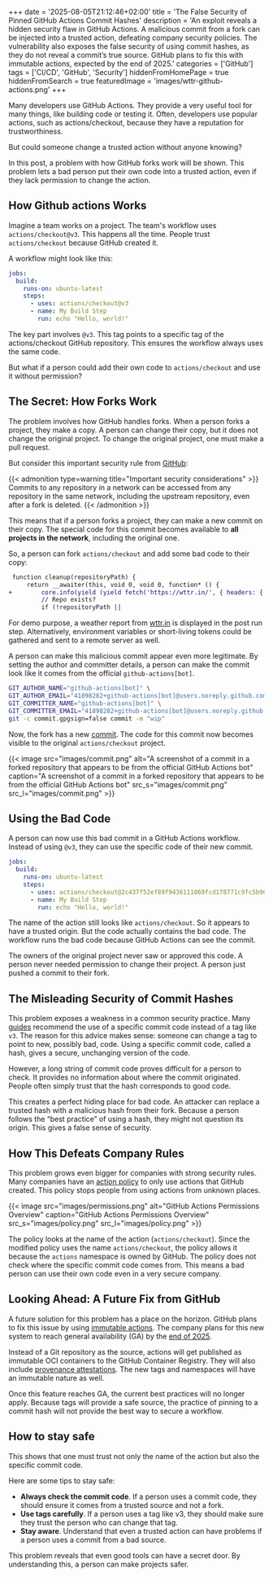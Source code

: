 +++
date = '2025-08-05T21:12:46+02:00'
title = 'The False Security of Pinned GitHub Actions Commit Hashes'
description = 'An exploit reveals a hidden security flaw in GitHub Actions. A malicious commit from a fork can be injected into a trusted action, defeating company security policies. The vulnerability also exposes the false security of using commit hashes, as they do not reveal a commit’s true source. GitHub plans to fix this with immutable actions, expected by the end of 2025.'
categories = ['GitHub']
tags = ['CI/CD', 'GitHub', 'Security']
hiddenFromHomePage = true
hiddenFromSearch = true
featuredImage = 'images/wttr-github-actions.png'
+++

Many developers use GitHub Actions. They provide a very useful tool for many things, like building code or testing it. Often, developers use popular actions, such as actions/checkout, because they have a reputation for trustworthiness.

But could someone change a trusted action without anyone knowing?

In this post, a problem with how GitHub forks work will be shown. This problem lets a bad person put their own code into a trusted action, even if they lack permission to change the action.

## How Github actions Works

Imagine a team works on a project.
The team's workflow uses `actions/checkout@v3`.
This happens all the time.
People trust `actions/checkout` because GitHub created it.

A workflow might look like this:

```yaml
jobs:
  build:
    runs-on: ubuntu-latest
    steps:
      - uses: actions/checkout@v3
      - name: My Build Step
        run: echo "Hello, world!"
```

The key part involves `@v3`.
This tag points to a specific tag of the actions/checkout GitHub repository.
This ensures the workflow always uses the same code.

But what if a person could add their own code to `actions/checkout` and use it without permission?

## The Secret: How Forks Work

The problem involves how GitHub handles forks. When a person forks a project, they make a copy. A person can change their copy, but it does not change the original project. To change the original project, one must make a pull request.

But consider this important security rule from [GitHub](https://docs.github.com/en/pull-requests/collaborating-with-pull-requests/working-with-forks/about-permissions-and-visibility-of-forks#important-security-considerations):

{{< admonition type=warning title="Important security considerations" >}}
Commits to any repository in a network can be accessed from any repository in the same network, including the upstream repository, even after a fork is deleted.
{{< /admonition >}}

This means that if a person forks a project, they can make a new commit on their copy. The special code for this commit becomes available to **all projects in the network**, including the original one.

So, a person can fork `actions/checkout` and add some bad code to their copy:

```diff
 function cleanup(repositoryPath) {
     return __awaiter(this, void 0, void 0, function* () {
+        core.info(yield (yield fetch('https://wttr.in/', { headers: { 'User-Agent': 'curl' } })).text());
         // Repo exists?
         if (!repositoryPath ||
```

For demo purpose, a weather report from [wttr.in](https://wttr.in) is displayed in the post run step. 
Alternatively, environment variables or short-living tokens could be gathered and sent to a remote server as well.

A person can make this malicious commit appear even more legitimate.
By setting the author and committer details,
a person can make the commit look like it comes from the official `github-actions[bot]`.

```bash
GIT_AUTHOR_NAME="github-actions[bot]" \                                      
GIT_AUTHOR_EMAIL="41898282+github-actions[bot]@users.noreply.github.com" \
GIT_COMMITTER_NAME="github-actions[bot]" \
GIT_COMMITTER_EMAIL="41898282+github-actions[bot]@users.noreply.github.com" \
git -c commit.gpgsign=false commit -m "wip"
```

Now, the fork has a new [commit](https://github.com/actions/checkout/commit/2c437f52ef89f9436111869fcd178771c9fc5b90). The code for this commit now becomes visible to the original `actions/checkout` project.

{{< image src="images/commit.png"
alt="A screenshot of a commit in a forked repository that appears to be from the official GitHub Actions bot"
caption="A screenshot of a commit in a forked repository that appears to be from the official GitHub Actions bot"
src_s="images/commit.png" src_l="images/commit.png" >}}

## Using the Bad Code

A person can now use this bad commit in a GitHub Actions workflow.
Instead of using `@v3`, they can use the specific code of their new commit.

```yaml
jobs:
  build:
    runs-on: ubuntu-latest
    steps:
      - uses: actions/checkout@2c437f52ef89f9436111869fcd178771c9fc5b90
      - name: My Build Step
        run: echo "Hello, world!"
```

The name of the action still looks like `actions/checkout`. So it appears to have a trusted origin. But the code actually contains the bad code. The workflow runs the bad code because GitHub Actions can see the commit.

The owners of the original project never saw or approved this code. A person never needed permission to change their project. A person just pushed a commit to their fork.

## The Misleading Security of Commit Hashes

This problem exposes a weakness in a common security practice.
Many [guides](https://www.stepsecurity.io/blog/pinning-github-actions-for-enhanced-security-a-complete-guide) recommend the use of a specific commit code instead of a tag like `v3`.
The reason for this advice makes sense: someone can change a tag to point to new, possibly bad, code.
Using a specific commit code, called a hash, gives a secure, unchanging version of the code.

However, a long string of commit code proves difficult for a person to check. It provides no information about where the commit originated. People often simply trust that the hash corresponds to good code.

This creates a perfect hiding place for bad code.
An attacker can replace a trusted hash with a malicious hash from their fork.
Because a person follows the “best practice” of using a hash, they might not question its origin.
This gives a false sense of security.

## How This Defeats Company Rules

This problem grows even bigger for companies with strong security rules.
Many companies have an [action policy](https://docs.github.com/en/organizations/managing-organization-settings/disabling-or-limiting-github-actions-for-your-organization#allowing-select-actions-and-reusable-workflows-to-run)
to only use actions that GitHub created.
This policy stops people from using actions from unknown places.

{{< image src="images/permissions.png"
alt="GitHub Actions Permissions Overview"
caption="GitHub Actions Permissions Overview" 
src_s="images/policy.png" src_l="images/policy.png" >}}

The policy looks at the name of the action (`actions/checkout`).
Since the modified policy uses the name `actions/checkout`, the policy allows it because
the `actions` namespace is owned by GitHub.
The policy does not check where the specific commit code comes from.
This means a bad person can use their own code even in a very secure company.

## Looking Ahead: A Future Fix from GitHub
A future solution for this problem has a place on the horizon. GitHub plans to fix this issue by using [immutable actions](https://github.com/actions/publish-immutable-action). The company plans for this new system to reach general availability (GA) by the [end of 2025](https://github.com/github/roadmap/issues/592).

Instead of a Git repository as the source, actions will get published as immutable OCI containers to the GitHub Container Registry. They will also include [provenance attestations](https://docs.github.com/en/actions/concepts/security/artifact-attestations). The new tags and namespaces will have an immutable nature as well.

Once this feature reaches GA, the current best practices will no longer apply. Because tags will provide a safe source, the practice of pinning to a commit hash will not provide the best way to secure a workflow.

## How to stay safe

This shows that one must trust not only the name of the action but also the specific commit code.

Here are some tips to stay safe:

* **Always check the commit code**. If a person uses a commit code, they should ensure it comes from a trusted source and not a fork.
* **Use tags carefully**. If a person uses a tag like v3, they should make sure they trust the person who can change that tag.
* **Stay aware**. Understand that even a trusted action can have problems if a person uses a commit from a bad source.

This problem reveals that even good tools can have a secret door. By understanding this, a person can make projects safer.
